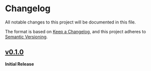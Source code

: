 # Changelog
All notable changes to this project will be documented in this file.

The format is based on [Keep a Changelog](https://keepachangelog.com/en/1.0.0/),
and this project adheres to [Semantic Versioning](https://semver.org/spec/v2.0.0.html).

<!-- ## [Unreleased] -->

## [v0.1.0] 
**Initial Release**

[unreleased]: https://github.com/ModProg/ssloc_ros/compare/v0.1.0...HEAD
[v0.1.0]: https://github.com/ModProg/ssloc_ros/tree/v0.1.0
